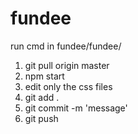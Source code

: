 ﻿# fundee

run cmd in fundee/fundee/

1) git pull origin master
2) npm start
3) edit only the css files
4) git add .
5) git commit -m 'message'
6) git push

